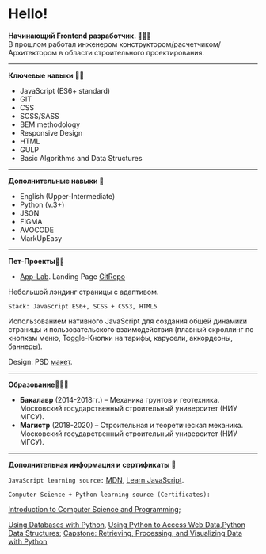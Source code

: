 # Hello!

**Начинающий Frontend разработчик. 🧙🏼‍♂️**  
В прошлом работал инженером конструктором/расчетчиком/Архитектором в области строительного проектирования.

---
**Ключевые навыки 👨‍💻**
* JavaScript (ES6+ standard)
* GIT
* CSS
* SCSS/SASS
* BEM methodology
* Responsive Design
* HTML
* GULP
* Basic Algorithms and Data Structures
---
**Дополнительные навыки 🙌**
* English (Upper-Intermediate)
* Python (v.3+)
* JSON
* FIGMA
* AVOCODE
* MarkUpEasy
---
**Пет-Проекты🦸🏼**

- [App-Lab](https://insid1.github.io/AppLab_project/). Landing Page						[GitRepo](https://github.com/Insid1/AppLab_project)

Небольшой лэндинг страницы с адаптивом.

`Stack: JavaScript ES6+, SCSS + CSS3, HTML5`

Использованием нативного JavaScript для создания общей динамики страницы и пользовательского взаимодействия (плавный скроллинг по кнопкам меню, Toggle-Кнопки на тарифы, карусели, аккордеоны, баннеры).

Design: PSD [макет](https://dribbble.com/shots/8641810-Freebie-App-landing-page).

---
**Образование🧑🏼‍⚖️**

- **Бакалавр** (2014-2018гг.) – Механика грунтов и геотехника. Московский государственный строительный университет (НИУ МГСУ).
- **Магистр** (2018-2020) – Строительная и теоретическая механика. Московский государственный строительный университет (НИУ МГСУ).
---
**Дополнительная информация и сертификаты 📖**

`JavaScript learning source:` [MDN](https://developer.mozilla.org/ru/), [Learn.JavaScript](https://learn.javascript.ru/).

`Computer Science + Python learning source (Certificates):`

[Introduction to Computer Science and Programming](https://courses.edx.org/certificates/73e17081e08e49d598fce4b9b58fa032);

[Using Databases with Python](https://coursera.org/share/3a83d44e866bd8e499dba03024b1117f), [Using Python to Access Web Data,Python Data Structures]( ); [Capstone: Retrieving, Processing, and Visualizing Data with Python](https://coursera.org/share/0d162f33e0b5a0c3cff9c23fa3c62b38)